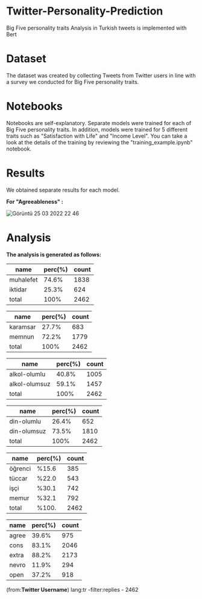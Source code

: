 # Twitter-Personality-Prediction

Big Five personality traits Analysis in Turkish tweets is implemented with Bert

# Dataset

The dataset was created by collecting Tweets from Twitter users in line with a survey we conducted for Big Five personality traits.

# Notebooks

Notebooks are self-explanatory. Separate models were trained for each of Big Five personality traits. In addition, models were trained for 5 different traits such as "Satisfaction with Life" and "Income Level". You can take a look at the details of the training by reviewing the "training_example.ipynb" notebook.

# Results

We obtained separate results for each model. 

**For "Agreeableness" :**

![Görüntü 25 03 2022 22 46](https://user-images.githubusercontent.com/58830806/160191137-d989cb4e-787b-4ea8-a6d8-30818414547b.jpg)

# Analysis

**The analysis is generated as follows:**

|name      | perc(%)   |   count|
|--------- | --------- | -------|
|muhalefet | 74.6%     |    1838|
|iktidar   | 25.3%     |     624|
|total     | 100%      |    2462|

|name     | perc(%)   |   count|
|-------- | --------- | -------|
|karamsar | 27.7%     |     683|
|memnun   | 72.2%     |    1779|
|total    | 100%      |    2462|

|name          | perc(%)   |   count|
|------------- | --------- | -------|
|alkol-olumlu  | 40.8%     |    1005|
|alkol-olumsuz | 59.1%     |    1457|
|total         | 100%      |    2462|

|name        | perc(%)   |   count|
|----------- | --------- | -------|
|din-olumlu  | 26.4%     |     652|
|din-olumsuz | 73.5%     |    1810|
|total       | 100%      |    2462|

|name    | perc(%)   |   count|
|------- | --------- | -------|
|öğrenci | %15.6     |     385|
|tüccar  | %22.0     |     543|
|işçi    | %30.1     |     742|
|memur   | %32.1     |     792|
|total   | %100.     |    2462|

|name   | perc(%)   |   count|
|------ | --------- | -------|
|agree  | 39.6%     |     975|
|cons   | 83.1%     |    2046|
|extra  | 88.2%     |    2173|
|nevro  | 11.9%     |     294|
|open   | 37.2%     |     918|
(from:**Twitter Username**) lang:tr -filter:replies - 2462
